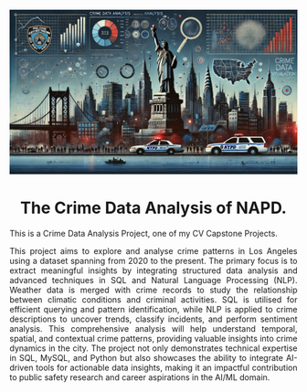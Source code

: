 #
<p align="center">
       <img width="1024" src='Images/CDA_NYPD_IM_02.png' alt="Logo">
</p>

<h1 align="center">
  The Crime Data Analysis of NAPD.
</h1>


This is a Crime Data Analysis Project, one of my CV Capstone Projects.
<p align="Justify">
This project aims to explore and analyse crime patterns in Los Angeles using a dataset spanning from 2020 to the present. The primary focus is to extract meaningful insights by integrating structured data analysis and advanced techniques in SQL and Natural Language Processing (NLP). Weather data is merged with crime records to study the relationship between climatic conditions and criminal activities. SQL is utilised for efficient querying and pattern identification, while NLP is applied to crime descriptions to uncover trends, classify incidents, and perform sentiment analysis. This comprehensive analysis will help understand temporal, spatial, and contextual crime patterns, providing valuable insights into crime dynamics in the city. The project not only demonstrates technical expertise in SQL, MySQL, and Python but also showcases the ability to integrate AI-driven tools for actionable data insights, making it an impactful contribution to public safety research and career aspirations in the AI/ML domain.


</p>

